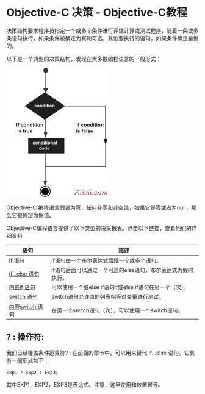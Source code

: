 # Objective-C 决策 - Objective-C教程

决策结构要求程序员指定一个或多个条件进行评估计算或测试程序，随着一条或多条语句执行，如果条件被确定为真和可选，其他要执行的语句，如果条件确定是假的。

以下是一个典型的决策结构，发现在大多数编程语言的一般形式：

![Decision making statements in Objective-C](../img/212252B56-0.jpg)

Objective-C 编程语言假设为真，任何非零和非空值，如果它是零或者为null，那么它被假定为假值。

Objective-C编程语言提供了以下类型的决策报表。点击以下链接，查看他们的详细资料

| 语句 | 描述 |
| --- | --- |
| [if 语句](http://www.yiibai.com/objective_c/if_statement_in_objective_c.html "if statement in Objective-C") | if语句由一个布尔表达式后跟一个或多个语句。 |
| [if...else 语句](http://www.yiibai.com/objective_c/if_else_statement_in_objective_c.html "if...else statement in Objective-C") | if语句后面可以通过一个可选的else语句，布尔表达式为假时执行。 |
| [内嵌if 语句](http://www.yiibai.com/objective_c/nested_if_statements_in_objective_c.html "nested if statements in Objective-C") | 可以使用一个或else if语句if或else if语句在另一个（次）。 |
| [switch 语句](http://www.yiibai.com/objective_c/switch_statement_in_objective_c.html "switch statement in Objective-C") | switch语句允许值的列表相等对变量进行测试。 |
| [内嵌switch 语句](http://www.yiibai.com/objective_c/nested_switch_statements_in_objective_c.html "nested switch statements in Objective-C") | 在另一个switch语句（次），可以使用一个switch语句。 |

## ? : 操作符:

我们已经覆盖条件运算符? : 在前面的章节中，可以用来替代 if...else 语句。它具有一般形式如下：

```
Exp1 ? Exp2 : Exp3;
```

其中EXP1，EXP2，EXP3是表达式。注意，这里使用和放置冒号。

 